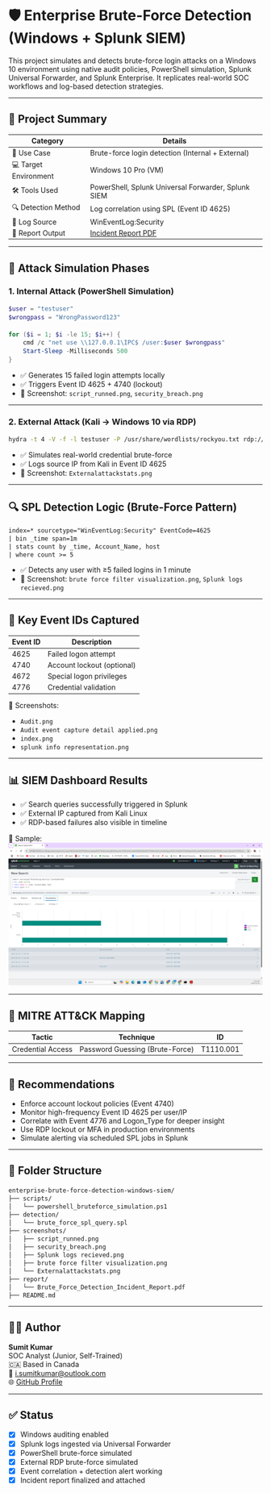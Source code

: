 # 🛡️ Enterprise Brute-Force Detection (Windows + Splunk SIEM)

This project simulates and detects brute-force login attacks on a Windows 10 environment using native audit policies, PowerShell simulation, Splunk Universal Forwarder, and Splunk Enterprise. It replicates real-world SOC workflows and log-based detection strategies.

---

## 📌 Project Summary

| Category             | Details                                      |
|----------------------|----------------------------------------------|
| 🌟 Use Case           | Brute-force login detection (Internal + External) |
| 💻 Target Environment | Windows 10 Pro (VM)                         |
| 🛠️ Tools Used         | PowerShell, Splunk Universal Forwarder, Splunk SIEM |
| 🔍 Detection Method   | Log correlation using SPL (Event ID 4625)    |
| 📡 Log Source         | WinEventLog:Security                         |
| 📄 Report Output      | [Incident Report PDF](./report/Brute_Force_Detection_Incident_Report.pdf) |

---

## 🎯 Attack Simulation Phases

### 1. **Internal Attack (PowerShell Simulation)**

```powershell
$user = "testuser"
$wrongpass = "WrongPassword123"

for ($i = 1; $i -le 15; $i++) {
    cmd /c "net use \\127.0.0.1\IPC$ /user:$user $wrongpass"
    Start-Sleep -Milliseconds 500
}
```

- ✅ Generates 15 failed login attempts locally
- ✅ Triggers Event ID 4625 + 4740 (lockout)
- 📸 Screenshot: `script_runned.png`, `security_breach.png`

---

### 2. **External Attack (Kali → Windows 10 via RDP)**

```bash
hydra -t 4 -V -f -l testuser -P /usr/share/wordlists/rockyou.txt rdp://<target_ip>
```

- ✅ Simulates real-world credential brute-force
- ✅ Logs source IP from Kali in Event ID 4625
- 📸 Screenshot: `Externalattackstats.png`

---

## 🔍 SPL Detection Logic (Brute-Force Pattern)

```spl
index=* sourcetype="WinEventLog:Security" EventCode=4625
| bin _time span=1m
| stats count by _time, Account_Name, host
| where count >= 5
```

- ✅ Detects any user with ≥5 failed logins in 1 minute
- 📸 Screenshot: `brute force filter visualization.png`, `Splunk logs recieved.png`

---

## 📄 Key Event IDs Captured

| Event ID | Description             |
|----------|--------------------------|
| 4625     | Failed logon attempt     |
| 4740     | Account lockout (optional) |
| 4672     | Special logon privileges |
| 4776     | Credential validation    |

📸 Screenshots:
- `Audit.png`
- `Audit event capture detail applied.png`
- `index.png`
- `splunk info representation.png`

---

## 📊 SIEM Dashboard Results

- ✅ Search queries successfully triggered in Splunk
- ✅ External IP captured from Kali Linux
- ✅ RDP-based failures also visible in timeline

📸 Sample:
![Brute-force Bar Chart](./screenshots/brute%20force%20filter%20visualization.png)

---

## 🧠 MITRE ATT&CK Mapping

| Tactic             | Technique                        | ID        |
|--------------------|----------------------------------|-----------|
| Credential Access  | Password Guessing (Brute-Force) | T1110.001 |

---

## 🔐 Recommendations

- Enforce account lockout policies (Event 4740)
- Monitor high-frequency Event ID 4625 per user/IP
- Correlate with Event 4776 and Logon_Type for deeper insight
- Use RDP lockout or MFA in production environments
- Simulate alerting via scheduled SPL jobs in Splunk

---

## 📁 Folder Structure

```
enterprise-brute-force-detection-windows-siem/
├── scripts/
│   └── powershell_bruteforce_simulation.ps1
├── detection/
│   └── brute_force_spl_query.spl
├── screenshots/
│   ├── script_runned.png
│   ├── security_breach.png
│   ├── Splunk logs recieved.png
│   ├── brute force filter visualization.png
│   └── Externalattackstats.png
├── report/
│   └── Brute_Force_Detection_Incident_Report.pdf
├── README.md
```

---

## 👨‍💼 Author

**Sumit Kumar**  
SOC Analyst (Junior, Self-Trained)  
🇨🇦 Based in Canada  
📧 [i.sumitkumar@outlook.com](mailto:i.sumitkumar@outlook.com)  
🌐 [GitHub Profile](https://github.com/sumit-kumar)

---

## ✅ Status

- [x] Windows auditing enabled
- [x] Splunk logs ingested via Universal Forwarder
- [x] PowerShell brute-force simulated
- [x] External RDP brute-force simulated
- [x] Event correlation + detection alert working
- [x] Incident report finalized and attached
